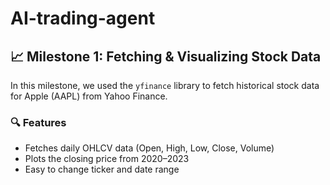 # AI-trading-agent

## 📈 Milestone 1: Fetching & Visualizing Stock Data

In this milestone, we used the `yfinance` library to fetch historical stock data for Apple (AAPL) from Yahoo Finance.

### 🔍 Features
- Fetches daily OHLCV data (Open, High, Low, Close, Volume)
- Plots the closing price from 2020–2023
- Easy to change ticker and date range
  
